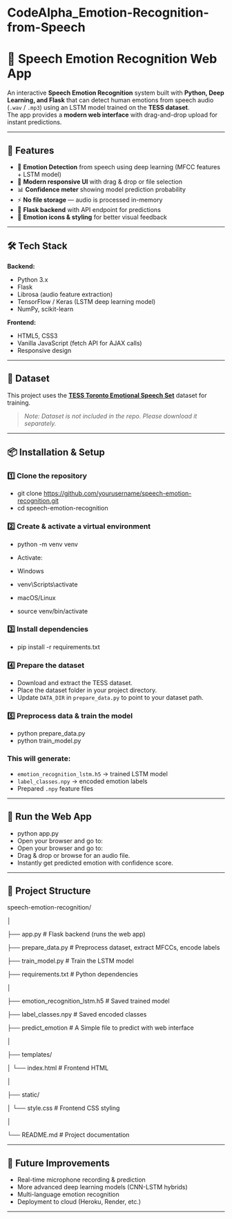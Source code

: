 # CodeAlpha_Emotion-Recognition-from-Speech

# 🎤 Speech Emotion Recognition Web App

An interactive **Speech Emotion Recognition** system built with **Python, Deep Learning, and Flask** that can detect human emotions from speech audio (`.wav` / `.mp3`) using an LSTM model trained on the **TESS dataset**.  
The app provides a **modern web interface** with drag-and-drop upload for instant predictions.

---

## 📌 Features
- 🎯 **Emotion Detection** from speech using deep learning (MFCC features + LSTM model)
- 🎨 **Modern responsive UI** with drag & drop or file selection
- 📊 **Confidence meter** showing model prediction probability
- ⚡ **No file storage** — audio is processed in-memory
- 🔗 **Flask backend** with API endpoint for predictions
- 🌈 **Emotion icons & styling** for better visual feedback

---

## 🛠 Tech Stack
**Backend:**
- Python 3.x
- Flask
- Librosa (audio feature extraction)
- TensorFlow / Keras (LSTM deep learning model)
- NumPy, scikit-learn

**Frontend:**
- HTML5, CSS3
- Vanilla JavaScript (fetch API for AJAX calls)
- Responsive design

---

## 📂 Dataset
This project uses the **[TESS Toronto Emotional Speech Set](https://tspace.library.utoronto.ca/handle/1807/24487)** dataset for training.
> *Note: Dataset is not included in the repo. Please download it separately.*

---

## 📦 Installation & Setup

### 1️⃣ Clone the repository
- git clone https://github.com/yourusername/speech-emotion-recognition.git
- cd speech-emotion-recognition


### 2️⃣ Create & activate a virtual environment
- python -m venv venv
- Activate:
- Windows
- venv\Scripts\activate

- macOS/Linux
- source venv/bin/activate

### 3️⃣ Install dependencies
- pip install -r requirements.txt

### 4️⃣ Prepare the dataset
- Download and extract the TESS dataset.
- Place the dataset folder in your project directory.
- Update `DATA_DIR` in `prepare_data.py` to point to your dataset path.

### 5️⃣ Preprocess data & train the model
- python prepare_data.py
- python train_model.py

### This will generate:
- `emotion_recognition_lstm.h5` → trained LSTM model
- `label_classes.npy` → encoded emotion labels
- Prepared `.npy` feature files

---

## 🚀 Run the Web App
-  python app.py
-  Open your browser and go to:
-  Open your browser and go to:
- Drag & drop or browse for an audio file.
- Instantly get predicted emotion with confidence score.

---

## 📁 Project Structure
speech-emotion-recognition/

│

├── app.py # Flask backend (runs the web app)

├── prepare_data.py # Preprocess dataset, extract MFCCs, encode labels

├── train_model.py # Train the LSTM model

├── requirements.txt # Python dependencies

│

├── emotion_recognition_lstm.h5 # Saved trained model

├── label_classes.npy # Saved encoded classes

├── predict_emotion # A Simple file to predict with web interface

│

├── templates/

│ └── index.html # Frontend HTML

│

├── static/

│ └── style.css # Frontend CSS styling

│

└── README.md # Project documentation





---

## 🔮 Future Improvements
- Real-time microphone recording & prediction
- More advanced deep learning models (CNN-LSTM hybrids)
- Multi-language emotion recognition
- Deployment to cloud (Heroku, Render, etc.)

---


